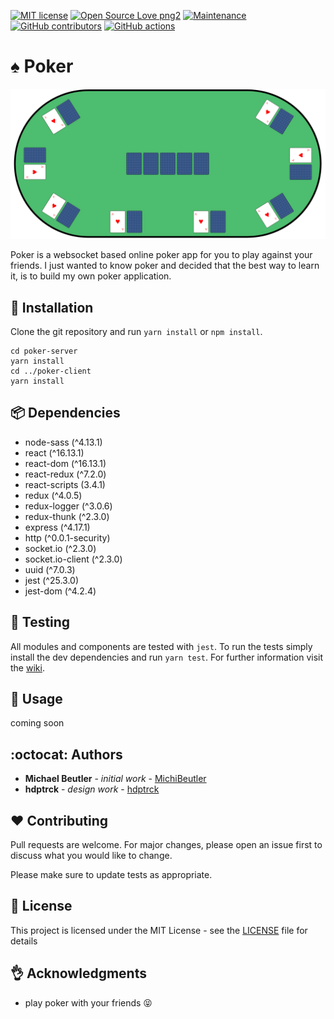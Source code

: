 [![MIT license](https://img.shields.io/badge/License-MIT-blue.svg)](https://lbesson.mit-license.org/)
[![Open Source Love png2](https://badges.frapsoft.com/os/v2/open-source.png?v=103)](https://github.com/ellerbrock/open-source-badges/)
[![Maintenance](https://img.shields.io/badge/Maintained%3F-yes-green.svg)](https://GitHub.com/MichiBeutler/poker/graphs/commit-activity)
[![GitHub contributors](https://img.shields.io/github/contributors/MichiBeutler/poker.svg)](https://GitHub.com/MichiBeutler/poker/graphs/contributors/)
[![GitHub actions](https://github.com/MichiBeutler/poker/workflows/CI/badge.svg)](https://github.com/MichiBeutler/poker/actions)

# :spades: Poker

![](screenshots/poker-table.png)

Poker is a websocket based online poker app for you to play against your friends. I just wanted to know poker and decided that the best way to learn it, is to build my own poker application. 

## :rocket: Installation

Clone the git repository and run `yarn install` or `npm install`.

```
cd poker-server
yarn install
cd ../poker-client
yarn install
```

## :package: Dependencies
- node-sass (^4.13.1)
- react (^16.13.1)
- react-dom (^16.13.1)
- react-redux (^7.2.0)
- react-scripts (3.4.1)
- redux (^4.0.5)
- redux-logger (^3.0.6)
- redux-thunk (^2.3.0)
- express (^4.17.1)
- http (^0.0.1-security)
- socket.io (^2.3.0)
- socket.io-client (^2.3.0)
- uuid (^7.0.3)
- jest (^25.3.0)
- jest-dom (^4.2.4)

## :rotating_light: Testing
All modules and components are tested with `jest`.
To run the tests simply install the dev dependencies and run `yarn test`.
For further information visit the [wiki](https://github.com/MichiBeutler/poker/wiki/Tests).

## :mag_right: Usage

coming soon

## :octocat: Authors
* **Michael Beutler** - *initial work* - [MichiBeutler](https://github.com/MichiBeutler)
* **hdptrck** - *design work* - [hdptrck](https://github.com/hdptrck)

## :hearts: Contributing
Pull requests are welcome. For major changes, please open an issue first to discuss what you would like to change.

Please make sure to update tests as appropriate.

## :page_with_curl: License
This project is licensed under the MIT License - see the [LICENSE](https://github.com/MichiBeutler/poker/blob/master/LICENSE) file for details

## :ok_hand: Acknowledgments
* play poker with your friends :stuck_out_tongue_closed_eyes:

